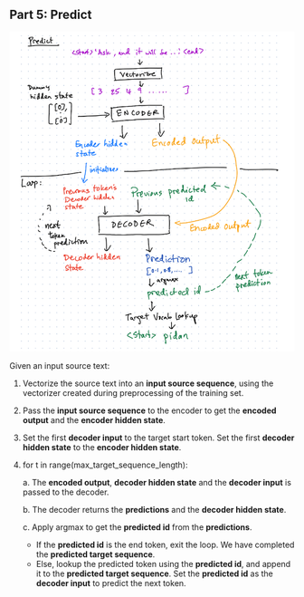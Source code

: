 ## Part 5: Predict

![predict](predict.png)

Given an input source text:

1. Vectorize the source text into an **input source sequence**, using the vectorizer created during preprocessing of the training set.

2. Pass the **input source sequence** to the encoder to get the **encoded output** and the **encoder hidden state**.

3. Set the first **decoder input** to the target start token. Set the first **decoder hidden state** to the **encoder hidden state**.

4. for t in range(max_target_sequence_length):

    a. The **encoded output**, **decoder hidden state** and the **decoder input** is passed to the decoder.
    
    b. The decoder returns the **predictions** and the **decoder hidden state**.
    
    c. Apply argmax to get the **predicted id** from the **predictions**.
      *  If the **predicted id** is the end token, exit the loop. We have completed the **predicted target sequence**.
      *  Else, lookup the predicted token using the **predicted id**, and append it to the **predicted target sequence**. Set the **predicted id** as the **decoder input** to predict the next token.
      
